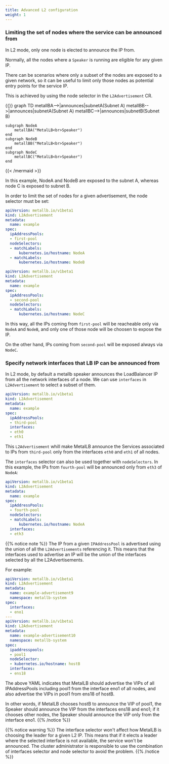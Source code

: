 ```yaml
---
title: Advanced L2 configuration
weight: 1
---
```


### Limiting the set of nodes where the service can be announced from

In L2 mode, only one node is elected to announce the IP from.

Normally, all the nodes where a `Speaker` is running are eligible for any given IP.

There can be scenarios where only a subset of the nodes are exposed to a given network, so
it can be useful to limit only those nodes as potential entry points for the service IP.

This is achieved by using the node selector in the `L2Advertisement` CR.

{{<mermaid align="center">}}
graph TD
    metallBA-->|announces|subnetA(Subnet A)
    metallBB-->|announces|subnetA(Subnet A)
    metallBC-->|announces|subnetB(Subnet B)

    subgraph NodeA
        metallBA("MetalLB<br>Speaker")
    end
    subgraph NodeB
        metallBB("MetalLB<br>Speaker")
    end
    subgraph NodeC
        metallBC("MetalLB<br>Speaker")
    end

{{< /mermaid >}}

In this example, NodeA and NodeB are exposed to the subnet A, whereas node C is exposed to subnet B.

In order to limit the set of nodes for a given advertisement, the node selector must be set:

```yaml
apiVersion: metallb.io/v1beta1
kind: L2Advertisement
metadata:
  name: example
spec:
  ipAddressPools:
  - first-pool
  nodeSelectors:
  - matchLabels:
      kubernetes.io/hostname: NodeA
  - matchLabels:
      kubernetes.io/hostname: NodeB
```

```yaml
apiVersion: metallb.io/v1beta1
kind: L2Advertisement
metadata:
  name: example
spec:
  ipAddressPools:
  - second-pool
  nodeSelectors:
  - matchLabels:
      kubernetes.io/hostname: NodeC
```

In this way, all the IPs coming from `first-pool` will be reacheable only via `NodeA`
and `NodeB`, and only one of those node will be choosen to expose the IP.

On the other hand, IPs coming from `second-pool` will be exposed always via `NodeC`.

### Specify network interfaces that LB IP can be announced from

In L2 mode, by default a metallb speaker announces the LoadBalancer IP from all the network interfaces of a node. We can use `interfaces` in `L2Advertisement` to select a subset of them.

```yaml
apiVersion: metallb.io/v1beta1
kind: L2Advertisement
metadata:
  name: example
spec:
  ipAddressPools:
  - third-pool
  interfaces:
  - eth0
  - eth1
```

This `L2Advertisement` whill make MetalLB announce the Services associated to IPs from `third-pool` only from the interfaces `eth0` and `eth1` of all nodes.

The `interfaces` selector can also be used together with `nodeSelectors`. In this example, the IPs from `fourth-pool` will be announced only from `eth3` of `NodeA`:

```yaml
apiVersion: metallb.io/v1beta1
kind: L2Advertisement
metadata:
  name: example
spec:
  ipAddressPools:
  - fourth-pool
  nodeSelectors:
  - matchLabels:
      kubernetes.io/hostname: NodeA
  interfaces:
  - eth3
```

{{% notice note %}}
The IP from a given `IPAddressPool` is advertised using the union of all the `L2Advertisements` referencing it.
This means that the interfaces used to advertise an IP will be the union of the interfaces selected by all the L2Advertisements.

For example:

```yaml
apiVersion: metallb.io/v1beta1
kind: L2Advertisement
metadata:
  name: example-advertisement9
  namespace: metallb-system
spec:
  interfaces:
  - eno1
---
apiVersion: metallb.io/v1beta1
kind: L2Advertisement
metadata:
  name: example-advertisement10
  namespace: metallb-system
spec:
  ipaddresspools:
  - pool1
  nodeSelector:
  - kubernetes.io/hostname: hostB
  interfaces:
  - ens18
```

The above YAML indicates that MetalLB should advertise the VIPs of all IPAddressPools including pool1 from the interface eno1 of all nodes, and also advertise the VIPs in pool1 from ens18 of hostB.

In other words, if MetalLB chooses hostB to announce the VIP of pool1, the Speaker should announce the VIP from the interfaces ens18 and eno1; if it chooses other nodes, the Speaker should announce the VIP only from the interface eno1.
{{% /notice %}}

{{% notice warning %}}
The interface selector won't affect how MetalLB is choosing the leader for a given L2 IP. This means that if it elects a leader where the selected interface is not available, the service won't be announced. The cluster administrator is responsible to use the combination of interfaces selector and node selector to avoid the problem.
{{% /notice %}}
